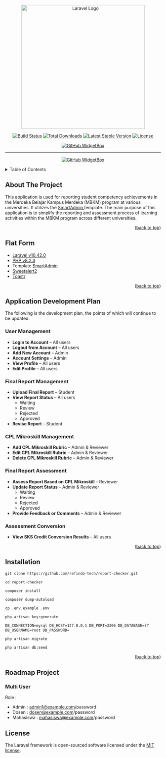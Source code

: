 <p align="center"><a href="https://laravel.com" target="_blank"><img src="https://raw.githubusercontent.com/laravel/art/master/logo-lockup/5%20SVG/2%20CMYK/1%20Full%20Color/laravel-logolockup-cmyk-red.svg" width="400" alt="Laravel Logo"></a></p>

<p align="center">
<a href="https://github.com/laravel/framework/actions"><img src="https://github.com/laravel/framework/workflows/tests/badge.svg" alt="Build Status"></a>
<a href="https://packagist.org/packages/laravel/framework"><img src="https://img.shields.io/packagist/dt/laravel/framework" alt="Total Downloads"></a>
<a href="https://packagist.org/packages/laravel/framework"><img src="https://img.shields.io/packagist/v/laravel/framework" alt="Latest Stable Version"></a>
<a href="https://packagist.org/packages/laravel/framework"><img src="https://img.shields.io/packagist/l/laravel/framework" alt="License"></a>
</p>

<div align="center">

[![GitHub WidgetBox](https://github-widgetbox.vercel.app/api/profile?username=rizkyapri&data=followers,repositories,stars,commits&theme=viridescent)](https://github.com/rizkyapri)

---

[![GitHub WidgetBox](https://github-widgetbox.vercel.app/api/profile?username=rhekhar&data=followers,repositories,stars,commits&theme=viridescent)](https://github.com/rhekhar)

</div>
<a id="readme-top"></a>
<!-- TABLE OF CONTENTS -->
<details>
  <summary>Table of Contents</summary>
  <ol>
    <li><a href="#about-the-project">About The Project</a></li>
    <li><a href="#flat-form">Flat Form</a></li>
    <li><a href="#application-development-plan">Application Development Plan</a></li>
    <li><a href="#installation">Installation</a></li>
    <li><a href="#roadmap-project">Roadmap Project</a></li>
    <li><a href="#example">Example</a></li>
    <li><a href="#license">License</a></li>
  </ol>
</details>

<!-- ABOUT THE PROJECT -->

## About The Project

This application is used for reporting student competency achievements in the Merdeka Belajar Kampus Merdeka (MBKM) program at various universities.
It utilizes the <a href="https://wrapbootstrap.com/user/MyOrange" target="_blank"> SmartAdmin </a> template.
The main purpose of this application is to simplify the reporting and assessment process of learning activities within the MBKM program across different universities.

<p align="right">(<a href="#readme-top">back to top</a>)</p>

<!-- FLAT FORM -->

## Flat Form

-   <a href="https://laravel.com/docs/10.x" target="_blank">Laravel v10.42.0</a>
-   <a href="https://www.php.net/releases/8_2_3.php" target="_blank">PHP v8.2.3</a>
-   Template <a href="https://wrapbootstrap.com/user/MyOrange" target="_blank">SmartAdmin</a>
-   <a href="https://sweetalert2.github.io/#usage" target="_blank"> Sweetalert2 </a>
-   <a href="https://github.com/CodeSeven/toastr" target="_blank"> Toastr </a>

<p align="right">(<a href="#readme-top">back to top</a>)</p>

## Application Development Plan

The following is the development plan, the points of which will continue to be updated.

### User Management

-   **Login to Account** – All users
-   **Logout from Account** – All users
-   **Add New Account** – Admin
-   **Account Settings** – Admin
-   **View Profile** – All users
-   **Edit Profile** – All users

### Final Report Management

-   **Upload Final Report** – Student
-   **View Report Status** – All users
    -   Waiting
    -   Review
    -   Rejected
    -   Approved
-   **Revise Report** – Student

### CPL Mikroskill Management

-   **Add CPL Mikroskill Rubric** – Admin & Reviewer
-   **Edit CPL Mikroskill Rubric** – Admin & Reviewer
-   **Delete CPL Mikroskill Rubric** – Admin & Reviewer

### Final Report Assessment

-   **Assess Report Based on CPL Mikroskill** – Reviewer
-   **Update Report Status** – Admin & Reviewer
    -   Waiting
    -   Review
    -   Rejected
    -   Approved
-   **Provide Feedback or Comments** – Admin & Reviewer

### Assessment Conversion

-   **View SKS Credit Conversion Results** – All users

<p align="right">(<a href="#readme-top">back to top</a>)</p>

<!-- INSTALLATION -->

## Installation

```console
git clone https://github.com/refindo-tech/report-checker.git
```

```console
cd report-checker
```

```console
composer install
```

```console
composer dump-autoload
```

```console
cp .env.example .env
```

```console
php artisan key:generate
```

```html
DB_CONNECTION=mysql DB_HOST=127.0.0.1 DB_PORT=3306 DB_DATABASE=??
DB_USERNAME=root DB_PASSWORD=
```

```console
php artisan migrate
```

```console
php artisan db:seed
```

<p align="right">(<a href="#readme-top">back to top</a>)</p>

## Roadmap Project

### Multi User

Role : <br>

-   Admin : admin1@example.com/password <br>
-   Dosen : dosen@example.com/password <br>
-   Mahasiswa : mahasiswa@example.com/password <br>

## License

The Laravel framework is open-sourced software licensed under the [MIT license](https://opensource.org/licenses/MIT).
